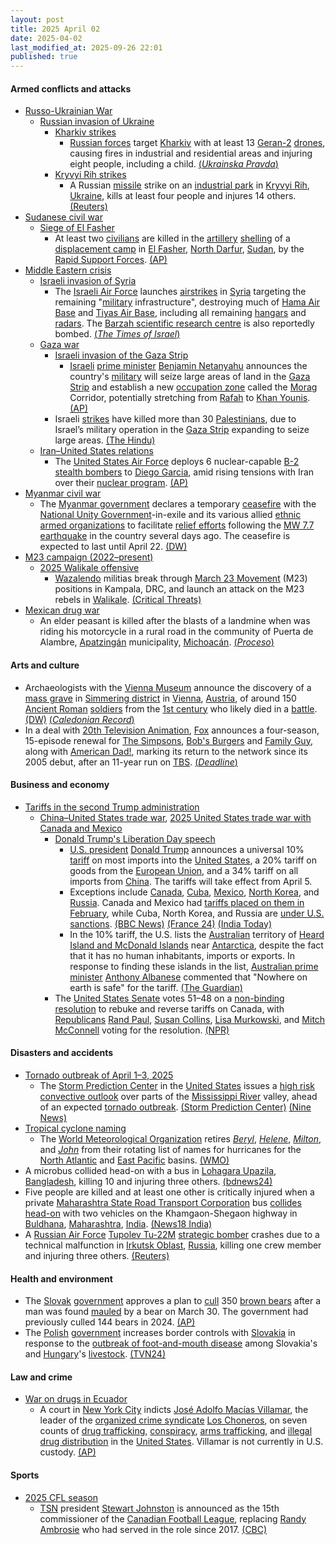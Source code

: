 ```yaml
---
layout: post
title: 2025 April 02
date: 2025-04-02
last_modified_at: 2025-09-26 22:01
published: true
---
```



#### Armed conflicts and attacks

* [Russo-Ukrainian War](https://en.wikipedia.org/wiki/Russo-Ukrainian_War "Russo-Ukrainian War")
  * [Russian invasion of Ukraine](https://en.wikipedia.org/wiki/Russian_invasion_of_Ukraine "Russian invasion of Ukraine")
    * [Kharkiv strikes](https://en.wikipedia.org/wiki/Kharkiv_strikes_%282022%E2%80%93present%29 "Kharkiv strikes (2022–present)")
      * [Russian forces](https://en.wikipedia.org/wiki/Russian_Armed_Forces "Russian Armed Forces") target [Kharkiv](https://en.wikipedia.org/wiki/Kharkiv "Kharkiv") with at least 13 [Geran-2](https://en.wikipedia.org/wiki/HESA_Shahed_136 "HESA Shahed 136") [drones](https://en.wikipedia.org/wiki/Drone_warfare "Drone warfare"), causing fires in industrial and residential areas and injuring eight people, including a child. [(*Ukrainska Pravda*)](https://www.pravda.com.ua/eng/news/2025/04/2/7505613/)
    * [Kryvyi Rih strikes](https://en.wikipedia.org/wiki/Kryvyi_Rih_strikes_%282022%E2%80%93present%29 "Kryvyi Rih strikes (2022–present)")
      * A Russian [missile](https://en.wikipedia.org/wiki/Missile "Missile") strike on an [industrial park](https://en.wikipedia.org/wiki/Industrial_park "Industrial park") in [Kryvyi Rih](https://en.wikipedia.org/wiki/Kryvyi_Rih "Kryvyi Rih"), [Ukraine](https://en.wikipedia.org/wiki/Ukraine "Ukraine"), kills at least four people and injures 14 others. [(Reuters)](https://www.reuters.com/world/europe/zelenskiy-urges-pressure-moscow-russian-missile-kills-four-kryvyi-rih-2025-04-02/)
* [Sudanese civil war](https://en.wikipedia.org/wiki/Sudanese_civil_war_%282023%E2%80%93present%29 "Sudanese civil war (2023–present)")
  * [Siege of El Fasher](https://en.wikipedia.org/wiki/Siege_of_El_Fasher "Siege of El Fasher")
    * At least two [civilians](https://en.wikipedia.org/wiki/Civilian "Civilian") are killed in the [artillery](https://en.wikipedia.org/wiki/Artillery "Artillery") [shelling](https://en.wikipedia.org/wiki/Shell_%28projectile%29 "Shell (projectile)") of a [displacement camp](https://en.wikipedia.org/wiki/Internal_displacement "Internal displacement") in [El Fasher](https://en.wikipedia.org/wiki/El_Fasher "El Fasher"), [North Darfur](https://en.wikipedia.org/wiki/North_Darfur "North Darfur"), [Sudan](https://en.wikipedia.org/wiki/Sudan "Sudan"), by the [Rapid Support Forces](https://en.wikipedia.org/wiki/Rapid_Support_Forces "Rapid Support Forces"). [(AP)](https://apnews.com/article/sudan-displacement-famine-elfasher-military-rapid-support-forces-un-38b47acc8fd199f7d5873423bfb441d3)
* [Middle Eastern crisis](https://en.wikipedia.org/wiki/Middle_Eastern_crisis_%282023%E2%80%93present%29 "Middle Eastern crisis (2023–present)")
  * [Israeli invasion of Syria](https://en.wikipedia.org/wiki/Israeli_invasion_of_Syria_%282024%E2%80%93present%29 "Israeli invasion of Syria (2024–present)")
    * The [Israeli Air Force](https://en.wikipedia.org/wiki/Israeli_Air_Force "Israeli Air Force") launches [airstrikes](https://en.wikipedia.org/wiki/Airstrike "Airstrike") in [Syria](https://en.wikipedia.org/wiki/Syria "Syria") targeting the remaining "[military](https://en.wikipedia.org/wiki/Syrian_Armed_Forces "Syrian Armed Forces") infrastructure", destroying much of [Hama Air Base](https://en.wikipedia.org/wiki/Hama_Air_Base "Hama Air Base") and [Tiyas Air Base](https://en.wikipedia.org/wiki/Tiyas_Air_Base "Tiyas Air Base"), including all remaining [hangars](https://en.wikipedia.org/wiki/Hangar "Hangar") and [radars](https://en.wikipedia.org/wiki/Radar "Radar"). The [Barzah scientific research centre](https://en.wikipedia.org/wiki/Barzah_scientific_research_centre "Barzah scientific research centre") is also reportedly bombed. [(*The Times of Israel*)](https://www.timesofisrael.com/liveblog_entry/idf-confirms-syrian-airstrikes-saying-it-struck-remaining-military-capabilities-at-hama-military-airport-t-4-airbase/)
  * [Gaza war](https://en.wikipedia.org/wiki/Gaza_war "Gaza war")
    * [Israeli invasion of the Gaza Strip](https://en.wikipedia.org/wiki/Israeli_invasion_of_the_Gaza_Strip "Israeli invasion of the Gaza Strip")
      * [Israeli](https://en.wikipedia.org/wiki/Israel "Israel") [prime minister](https://en.wikipedia.org/wiki/Prime_Minister_of_Israel "Prime Minister of Israel") [Benjamin Netanyahu](https://en.wikipedia.org/wiki/Benjamin_Netanyahu "Benjamin Netanyahu") announces the country's [military](https://en.wikipedia.org/wiki/Israeli_Defence_Forces "Israeli Defence Forces") will seize large areas of land in the [Gaza Strip](https://en.wikipedia.org/wiki/Gaza_Strip "Gaza Strip") and establish a new [occupation zone](https://en.wikipedia.org/wiki/Military_occupation "Military occupation") called the [Morag](https://en.wikipedia.org/wiki/Morag_%28Israeli_settlement%29 "Morag (Israeli settlement)") Corridor, potentially stretching from [Rafah](https://en.wikipedia.org/wiki/Rafah "Rafah") to [Khan Younis](https://en.wikipedia.org/wiki/Khan_Younis "Khan Younis"). [(AP)](https://apnews.com/article/israel-palestinians-hamas-war-news-gaza-operation-04-02-2025-6b653fc8fa1e6f0c1a0c8d322bd48ccc)
    * Israeli [strikes](https://en.wikipedia.org/wiki/Strikes "Strikes") have killed more than 30 [Palestinians](https://en.wikipedia.org/wiki/Palestinians "Palestinians"), due to Israel’s military operation in the [Gaza Strip](https://en.wikipedia.org/wiki/Gaza_Strip "Gaza Strip") expanding to seize large areas. [(The Hindu)](https://www.thehindu.com/news/international/israel-expands-military-effort-in-gaza-says-defence-minister-katz/article69402667.ece)
  * [Iran–United States relations](https://en.wikipedia.org/wiki/Iran%E2%80%93United_States_relations "Iran–United States relations")
    * The [United States Air Force](https://en.wikipedia.org/wiki/United_States_Air_Force "United States Air Force") deploys 6 nuclear-capable [B-2 stealth bombers](https://en.wikipedia.org/wiki/Northrop_B-2_Spirit "Northrop B-2 Spirit") to [Diego Garcia](https://en.wikipedia.org/wiki/Diego_Garcia "Diego Garcia"), amid rising tensions with Iran over their [nuclear program](https://en.wikipedia.org/wiki/Nuclear_program_of_Iran "Nuclear program of Iran"). [(AP)](https://apnews.com/article/b2-bombers-us-yemen-houthis-iran-israel-hamas-war-487247ed0d6c8743b21d18740b649d1c)
* [Myanmar civil war](https://en.wikipedia.org/wiki/Myanmar_civil_war_%282021%E2%80%93present%29 "Myanmar civil war (2021–present)")
  * The [Myanmar government](https://en.wikipedia.org/wiki/Provisional_Government_of_Myanmar "Provisional Government of Myanmar") declares a temporary [ceasefire](https://en.wikipedia.org/wiki/Ceasefire "Ceasefire") with the [National Unity Government](https://en.wikipedia.org/wiki/National_Unity_Government_of_Myanmar "National Unity Government of Myanmar")-in-exile and its various allied [ethnic armed organizations](https://en.wikipedia.org/wiki/List_of_ethnic_armed_organisations_in_Myanmar "List of ethnic armed organisations in Myanmar") to facilitate [relief efforts](https://en.wikipedia.org/wiki/Disaster_response "Disaster response") following the [MW 7.7 earthquake](https://en.wikipedia.org/wiki/2025_Myanmar_earthquake "2025 Myanmar earthquake") in the country several days ago. The ceasefire is expected to last until April 22. [(DW)](https://www.dw.com/en/myanmar-military-declares-truce-to-facilitate-quake-relief/a-72112808)
* [M23 campaign (2022–present)](https://en.wikipedia.org/wiki/M23_campaign_%282022%E2%80%93present%29 "M23 campaign (2022–present)")
  * [2025 Walikale offensive](https://en.wikipedia.org/wiki/2025_Walikale_offensive "2025 Walikale offensive")
    * [Wazalendo](https://en.wikipedia.org/wiki/Wazalendo "Wazalendo") militias break through [March 23 Movement](https://en.wikipedia.org/wiki/March_23_Movement "March 23 Movement") (M23) positions in Kampala, DRC, and launch an attack on the M23 rebels in [Walikale](https://en.wikipedia.org/wiki/Walikale "Walikale"). [(Critical Threats)](https://www.criticalthreats.org/briefs/congo-war-security-review/congo-war-security-review-april-2-2025#_edn51510bdfe07cd2d09075a7fc5bffe9171)
* [Mexican drug war](https://en.wikipedia.org/wiki/Mexican_drug_war "Mexican drug war")
  * An elder peasant is killed after the blasts of a landmine when was riding his motorcycle in a rural road in the community of Puerta de Alambre, [Apatzingán](https://en.wikipedia.org/wiki/Apatzing%C3%A1n "Apatzingán") municipality, [Michoacán](https://en.wikipedia.org/wiki/Michoac%C3%A1n "Michoacán"). [(*Proceso*)](https://www.proceso.com.mx/nacional/2025/4/2/adulto-mayor-que-viajaba-en-moto-muere-tras-explotar-una-mina-en-apatzingan-348602.html)

#### Arts and culture

* Archaeologists with the [Vienna Museum](https://en.wikipedia.org/wiki/Vienna_Museum "Vienna Museum") announce the discovery of a [mass grave](https://en.wikipedia.org/wiki/Mass_grave "Mass grave") in [Simmering district](https://en.wikipedia.org/wiki/Simmering_%28Vienna%29 "Simmering (Vienna)") in [Vienna](https://en.wikipedia.org/wiki/Vienna "Vienna"), [Austria](https://en.wikipedia.org/wiki/Austria "Austria"), of around 150 [Ancient Roman](https://en.wikipedia.org/wiki/Ancient_Roman "Ancient Roman") [soldiers](https://en.wikipedia.org/wiki/Military_of_Ancient_Rome "Military of Ancient Rome") from the [1st century](https://en.wikipedia.org/wiki/1st_century "1st century") who likely died in a [battle](https://en.wikipedia.org/wiki/Campaign_history_of_the_Roman_military "Campaign history of the Roman military"). [(DW)](https://www.dw.com/en/mass-roman-grave-discovered-outside-vienna/a-72121297) [(*Caledonian Record*)](https://www.caledonianrecord.com/news/national/vienna-archaeologists-reveal-mass-grave-of-fighters-in-roman-empire-era-battle/article_4fdaa3b2-1a57-58da-96e5-5ac653b20e5d.html)
* In a deal with [20th Television Animation](https://en.wikipedia.org/wiki/20th_Television_Animation "20th Television Animation"), [Fox](https://en.wikipedia.org/wiki/Fox_Broadcasting_Company "Fox Broadcasting Company") announces a four-season, 15-episode renewal for [The Simpsons](https://en.wikipedia.org/wiki/The_Simpsons "The Simpsons"), [Bob's Burgers](https://en.wikipedia.org/wiki/Bob%27s_Burgers "Bob's Burgers") and [Family Guy](https://en.wikipedia.org/wiki/Family_Guy "Family Guy"), along with [American Dad!](https://en.wikipedia.org/wiki/American_Dad%21 "American Dad!"), marking its return to the network since its 2005 debut, after an 11-year run on [TBS](https://en.wikipedia.org/wiki/TBS_%28American_TV_channel%29 "TBS (American TV channel)"). [(*Deadline*)](https://deadline.com/2025/04/the-simpsons-family-guy-bobs-burgers-american-dad-renewed-1236356360/)

#### Business and economy

* [Tariffs in the second Trump administration](https://en.wikipedia.org/wiki/Tariffs_in_the_second_Trump_administration "Tariffs in the second Trump administration")
  * [China–United States trade war](https://en.wikipedia.org/wiki/China%E2%80%93United_States_trade_war "China–United States trade war"), [2025 United States trade war with Canada and Mexico](https://en.wikipedia.org/wiki/2025_United_States_trade_war_with_Canada_and_Mexico "2025 United States trade war with Canada and Mexico")
    * [Donald Trump's Liberation Day speech](https://en.wikipedia.org/wiki/Donald_Trump%27s_Liberation_Day_speech "Donald Trump's Liberation Day speech")
      * [U.S. president](https://en.wikipedia.org/wiki/President_of_the_United_States "President of the United States") [Donald Trump](https://en.wikipedia.org/wiki/Donald_Trump "Donald Trump") announces a universal 10% [tariff](https://en.wikipedia.org/wiki/Tariff "Tariff") on most imports into the [United States](https://en.wikipedia.org/wiki/United_States "United States"), a 20% tariff on goods from the [European Union](https://en.wikipedia.org/wiki/European_Union "European Union"), and a 34% tariff on all imports from [China](https://en.wikipedia.org/wiki/China "China"). The tariffs will take effect from April 5.
      * Exceptions include [Canada](https://en.wikipedia.org/wiki/Canada "Canada"), [Cuba](https://en.wikipedia.org/wiki/Cuba "Cuba"), [Mexico](https://en.wikipedia.org/wiki/Mexico "Mexico"), [North Korea](https://en.wikipedia.org/wiki/North_Korea "North Korea"), and [Russia](https://en.wikipedia.org/wiki/Russia "Russia"). Canada and Mexico had [tariffs placed on them in February](https://en.wikipedia.org/wiki/2025_United_States_trade_war_with_Canada_and_Mexico "2025 United States trade war with Canada and Mexico"), while Cuba, North Korea, and Russia are [under U.S. sanctions](https://en.wikipedia.org/wiki/United_States_government_sanctions "United States government sanctions"). [(BBC News)](https://www.bbc.co.uk/news/live/c1dr7vy39eet) [(France 24)](https://www.france24.com/en/americas/20250402-live-us-stocks-fall-ahead-of-trump-s-liberation-day-tariff-announcement) [(India Today)](https://www.indiatoday.in/business/story/russia-canada-north-korea-and-mexico-among-countries-missing-from-donald-trump-reciprocal-tariff-list-2703234-2025-04-03)
      * In the 10% tariff, the U.S. lists the [Australian](https://en.wikipedia.org/wiki/Australia "Australia") territory of [Heard Island and McDonald Islands](https://en.wikipedia.org/wiki/Heard_Island_and_McDonald_Islands "Heard Island and McDonald Islands") near [Antarctica](https://en.wikipedia.org/wiki/Antarctica "Antarctica"), despite the fact that it has no human inhabitants, imports or exports. In response to finding these islands in the list, [Australian prime minister](https://en.wikipedia.org/wiki/Prime_Minister_of_Australia "Prime Minister of Australia") [Anthony Albanese](https://en.wikipedia.org/wiki/Anthony_Albanese "Anthony Albanese") commented that "Nowhere on earth is safe" for the tariff. [(The Guardian)](https://www.theguardian.com/us-news/2025/apr/03/donald-trump-tariffs-antarctica-uninhabited-heard-mcdonald-islands)
    * The [United States Senate](https://en.wikipedia.org/wiki/United_States_Senate "United States Senate") votes 51–48 on a [non-binding resolution](https://en.wikipedia.org/wiki/Non-binding_resolution "Non-binding resolution") to rebuke and reverse tariffs on Canada, with [Republicans](https://en.wikipedia.org/wiki/Republican_Party_%28United_States%29 "Republican Party (United States)") [Rand Paul](https://en.wikipedia.org/wiki/Rand_Paul "Rand Paul"), [Susan Collins](https://en.wikipedia.org/wiki/Susan_Collins "Susan Collins"), [Lisa Murkowski](https://en.wikipedia.org/wiki/Lisa_Murkowski "Lisa Murkowski"), and [Mitch McConnell](https://en.wikipedia.org/wiki/Mitch_McConnell "Mitch McConnell") voting for the resolution. [(NPR)](https://www.npr.org/2025/04/02/nx-s1-5347699/senate-trump-tariffs-canada)

#### Disasters and accidents

* [Tornado outbreak of April 1–3, 2025](https://en.wikipedia.org/wiki/Tornado_outbreak_of_April_1%E2%80%933%2C_2025 "Tornado outbreak of April 1–3, 2025")
  * The [Storm Prediction Center](https://en.wikipedia.org/wiki/Storm_Prediction_Center "Storm Prediction Center") in the [United States](https://en.wikipedia.org/wiki/United_States "United States") issues a [high risk convective outlook](https://en.wikipedia.org/wiki/List_of_Storm_Prediction_Center_high_risk_days "List of Storm Prediction Center high risk days") over parts of the [Mississippi River](https://en.wikipedia.org/wiki/Mississippi_River "Mississippi River") valley, ahead of an expected [tornado outbreak](https://en.wikipedia.org/wiki/Tornado_outbreak "Tornado outbreak"). [(Storm Prediction Center)](https://www.spc.noaa.gov/products/outlook/archive/2025/day1otlk_20250402_1200.html) [(Nine News)](https://www.9news.com/article/news/nation-world/severe-weather-expected-rare-high-risk-designation-most-severe-category/507-7a3a3d5b-64ec-4f39-95a3-e81990820a93)
* [Tropical cyclone naming](https://en.wikipedia.org/wiki/Tropical_cyclone_naming "Tropical cyclone naming")
  * The [World Meteorological Organization](https://en.wikipedia.org/wiki/World_Meteorological_Organization "World Meteorological Organization") retires *[Beryl](https://en.wikipedia.org/wiki/Hurricane_Beryl "Hurricane Beryl")*, *[Helene](https://en.wikipedia.org/wiki/Hurricane_Helene "Hurricane Helene")*, *[Milton](https://en.wikipedia.org/wiki/Hurricane_Milton "Hurricane Milton")*, and *[John](https://en.wikipedia.org/wiki/Hurricane_John_%282024%29 "Hurricane John (2024)")* from their rotating list of names for hurricanes for the [North Atlantic](https://en.wikipedia.org/wiki/Atlantic_hurricane "Atlantic hurricane") and [East Pacific](https://en.wikipedia.org/wiki/Pacific_hurricane "Pacific hurricane") basins. [(WMO)](https://wmo.int/news/media-centre/wmo-hurricane-committee-retires-names-of-beryl-helene-milton-and-john)
* A microbus collided head-on with a bus in [Lohagara Upazila](https://en.wikipedia.org/wiki/Lohagara_Upazila "Lohagara Upazila"), [Bangladesh](https://en.wikipedia.org/wiki/Bangladesh "Bangladesh"), killing 10 and injuring three others. [(bdnews24)](https://bdnews24.com/bangladesh/5da6cf20b08f)
* Five people are killed and at least one other is critically injured when a private [Maharashtra State Road Transport Corporation](https://en.wikipedia.org/wiki/Maharashtra_State_Road_Transport_Corporation "Maharashtra State Road Transport Corporation") bus [collides head-on](https://en.wikipedia.org/wiki/Head-on_collision "Head-on collision") with two vehicles on the Khamgaon-Shegaon highway in [Buldhana](https://en.wikipedia.org/wiki/Buldhana "Buldhana"), [Maharashtra](https://en.wikipedia.org/wiki/Maharashtra "Maharashtra"), [India](https://en.wikipedia.org/wiki/India "India"). [(News18 India)](https://www.news18.com/india/five-killed-after-bus-crashes-into-suv-in-maharashtras-buldhana-ws-b-9283566.html)
* A [Russian Air Force](https://en.wikipedia.org/wiki/Russian_Air_Force "Russian Air Force") [Tupolev Tu-22M](https://en.wikipedia.org/wiki/Tupolev_Tu-22M "Tupolev Tu-22M") [strategic bomber](https://en.wikipedia.org/wiki/Strategic_bomber "Strategic bomber") crashes due to a technical malfunction in [Irkutsk Oblast](https://en.wikipedia.org/wiki/Irkutsk_Oblast "Irkutsk Oblast"), [Russia](https://en.wikipedia.org/wiki/Russia "Russia"), killing one crew member and injuring three others. [(Reuters)](https://www.reuters.com/world/europe/russian-strategic-bomber-crashes-siberia-one-person-dead-agencies-report-2025-04-02/)

#### Health and environment

* The [Slovak](https://en.wikipedia.org/wiki/Slovakia "Slovakia") [government](https://en.wikipedia.org/wiki/Government_of_Slovakia "Government of Slovakia") approves a plan to [cull](https://en.wikipedia.org/wiki/Culling "Culling") 350 [brown bears](https://en.wikipedia.org/wiki/Eurasian_brown_bear "Eurasian brown bear") after a man was found [mauled](https://en.wikipedia.org/wiki/Animal_attack "Animal attack") by a bear on March 30. The government had previously culled 144 bears in 2024. [(AP)](https://apnews.com/article/slovakia-bears-cull-attack-safety-37475360ffcb9eda5f8429971f876e9b)
* The [Polish](https://en.wikipedia.org/wiki/Poland "Poland") [government](https://en.wikipedia.org/wiki/Government_of_Poland "Government of Poland") increases border controls with [Slovakia](https://en.wikipedia.org/wiki/Slovakia "Slovakia") in response to the [outbreak of foot-and-mouth disease](https://en.wikipedia.org/wiki/Foot-and-mouth_disease#Hungary_and_Slovakia_(2025) "Foot-and-mouth disease") among Slovakia's and [Hungary](https://en.wikipedia.org/wiki/Hungary "Hungary")'s [livestock](https://en.wikipedia.org/wiki/Livestock "Livestock"). [(TVN24)](https://tvn24.pl/biznes/z-kraju/rygorystyczne-kontrole-na-granicach-st8392019)

#### Law and crime

* [War on drugs in Ecuador](https://en.wikipedia.org/wiki/War_on_drugs_in_Ecuador "War on drugs in Ecuador")
  * A court in [New York City](https://en.wikipedia.org/wiki/New_York_City "New York City") indicts [José Adolfo Macías Villamar](https://en.wikipedia.org/wiki/Jos%C3%A9_Adolfo_Mac%C3%ADas_Villamar "José Adolfo Macías Villamar"), the leader of the [organized crime syndicate](https://en.wikipedia.org/wiki/Organized_crime_syndicate "Organized crime syndicate") [Los Choneros](https://en.wikipedia.org/wiki/Los_Choneros "Los Choneros"), on seven counts of [drug trafficking](https://en.wikipedia.org/wiki/Drug_trafficking "Drug trafficking"), [conspiracy](https://en.wikipedia.org/wiki/Conspiracy "Conspiracy"), [arms trafficking](https://en.wikipedia.org/wiki/Arms_trafficking "Arms trafficking"), and [illegal drug distribution](https://en.wikipedia.org/wiki/Illegal_drug_trade "Illegal drug trade") in the [United States](https://en.wikipedia.org/wiki/United_States "United States"). Villamar is not currently in U.S. custody. [(AP)](https://apnews.com/article/ecuador-villamar-los-choneros-cocaine-distribution-2d77f25322ebcf5bfd23d485a5900790)

#### Sports

* [2025 CFL season](https://en.wikipedia.org/wiki/2025_CFL_season "2025 CFL season")
  * [TSN](https://en.wikipedia.org/wiki/The_Sports_Network "The Sports Network") president [Stewart Johnston](https://en.wikipedia.org/wiki/Stewart_Johnston "Stewart Johnston") is announced as the 15th commissioner of the [Canadian Football League](https://en.wikipedia.org/wiki/Canadian_Football_League "Canadian Football League"), replacing [Randy Ambrosie](https://en.wikipedia.org/wiki/Randy_Ambrosie "Randy Ambrosie") who had served in the role since 2017. [(CBC)](https://www.cbc.ca/sports/football/cfl/cfl-commissioner-stewart-johnston-april2-1.7499798)
